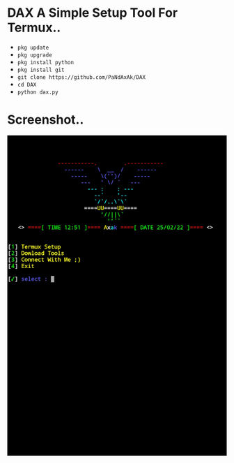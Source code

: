 # DAX A Simple Setup Tool For Termux..

- `pkg update`
- `pkg upgrade`
- `pkg install python`
- `pkg install git`
- `git clone https://github.com/PaNdAxAk/DAX`
- `cd DAX`
- `python dax.py`


# Screenshot..
![Githubstate](https://github.com/PaNdAxAk/DAX/blob/main/IMG_20220225_005212.jpg)
